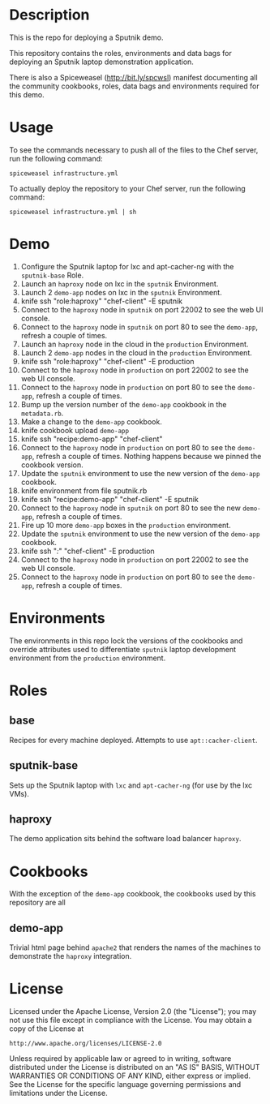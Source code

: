 Description
===========
This is the repo for deploying a Sputnik demo.

This repository contains the roles, environments and data bags for deploying an Sputnik laptop demonstration application.

There is also a Spiceweasel (http://bit.ly/spcwsl) manifest documenting all the community cookbooks, roles, data bags and environments required for this demo.

Usage
=====
To see the commands necessary to push all of the files to the Chef server, run the following command:

```
spiceweasel infrastructure.yml
```

To actually deploy the repository to your Chef server, run the following command:

```
spiceweasel infrastructure.yml | sh
```

Demo
====
1.  Configure the Sputnik laptop for lxc and apt-cacher-ng with the `sputnik-base` Role.
1.  Launch an `haproxy` node on lxc in the `sputnik` Environment.
1.  Launch 2 `demo-app` nodes on lxc in the `sputnik` Environment.
1.  knife ssh "role:haproxy" "chef-client" -E sputnik
1.  Connect to the `haproxy` node in `sputnik` on port 22002 to see the web UI console.
1.  Connect to the `haproxy` node in `sputnik` on port 80 to see the `demo-app`, refresh a couple of times.
1.  Launch an `haproxy` node in the cloud in the `production` Environment.
1.  Launch 2 `demo-app` nodes in the cloud in the `production` Environment.
1.  knife ssh "role:haproxy" "chef-client" -E production
1.  Connect to the `haproxy` node in `production` on port 22002 to see the web UI console.
1.  Connect to the `haproxy` node in `production` on port 80 to see the `demo-app`, refresh a couple of times.
1.  Bump up the version number of the `demo-app` cookbook in the `metadata.rb`.
1.  Make a change to the `demo-app` cookbook.
1.  knife cookbook upload `demo-app`
1.  knife ssh "recipe:demo-app" "chef-client"
1.  Connect to the `haproxy` node in `production` on port 80 to see the `demo-app`, refresh a couple of times. Nothing happens because we pinned the cookbook version.
1.  Update the `sputnik` environment to use the new version of the `demo-app` cookbook.
1.  knife environment from file sputnik.rb
1.  knife ssh "recipe:demo-app" "chef-client" -E sputnik
1.  Connect to the `haproxy` node in `sputnik` on port 80 to see the new `demo-app`, refresh a couple of times.
1.  Fire up 10 more `demo-app` boxes in the `production` environment.
1.  Update the `sputnik` environment to use the new version of the `demo-app` cookbook.
1.  knife ssh "*:*" "chef-client" -E production
1.  Connect to the `haproxy` node in `production` on port 22002 to see the web UI console.
1.  Connect to the `haproxy` node in `production` on port 80 to see the `demo-app`, refresh a couple of times.

Environments
============
The environments in this repo lock the versions of the cookbooks and override attributes used to differentiate `sputnik` laptop development environment from the `production` environment.

Roles
=====
base
----
Recipes for every machine deployed. Attempts to use `apt::cacher-client`.

sputnik-base
------------
Sets up the Sputnik laptop with `lxc` and `apt-cacher-ng` (for use by the lxc VMs).

haproxy
-------
The demo application sits behind the software load balancer `haproxy`.

Cookbooks
=========
With the exception of the `demo-app` cookbook, the cookbooks used by this repository are all

demo-app
--------
Trivial html page behind `apache2` that renders the names of the machines to demonstrate the `haproxy` integration.

License
=======
Licensed under the Apache License, Version 2.0 (the "License");
you may not use this file except in compliance with the License.
You may obtain a copy of the License at

    http://www.apache.org/licenses/LICENSE-2.0

Unless required by applicable law or agreed to in writing, software
distributed under the License is distributed on an "AS IS" BASIS,
WITHOUT WARRANTIES OR CONDITIONS OF ANY KIND, either express or implied.
See the License for the specific language governing permissions and
limitations under the License.

